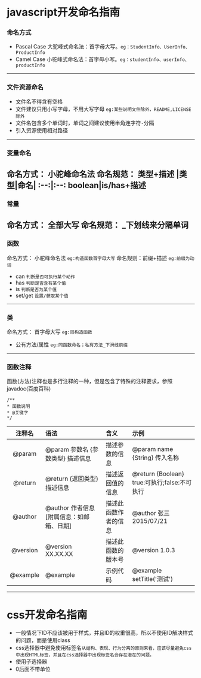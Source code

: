 # javascript开发命名指南
### 命名方式
* Pascal Case 大驼峰式命名法：首字母大写。`eg：StudentInfo、UserInfo、ProductInfo`
* Camel Case 小驼峰式命名法：首字母小写。`eg：studentInfo、userInfo、productInfo`
---
### 文件资源命名
* 文件名不得含有空格
* 文件建议只用小写字母，不用大写字母 `eg:某些说明文件除外，README,LICENSE除外`
* 文件名包含多个单词时，单词之间建议使用半角连字符`-`分隔
* 引入资源使用相对路径
---
### 变量命名
命名方式： 小驼峰命名法
命名规范： 类型+描述
|类型|命名|
:--:|:--:
boolean|is/has+描述
---
### 常量
命名方式： 全部大写
命名规范： _下划线来分隔单词
---
### 函数
命名方式： 小驼峰命名法 `eg:构造函数首字母大写`
命名规则：前缀+描述 `eg:前缀为动词`
* can `判断是否可执行某个动作`
* has `判断是否含有某个值`
* is `判断是否为某个值`
* set/get `设置/获取某个值`
---
### 类
命名方式： 首字母大写 `eg:同构造函数`
* 公有方法/属性 `eg:同函数命名；私有方法_下滑线前缀`
---
### 函数注释
函数(方法)注释也是多行注释的一种，但是包含了特殊的注释要求，参照 javadoc(百度百科)
```
/** 
* 函数说明 
* @关键字 
*/
```
注释名|语法|含义|示例
|:--:|:--|:--|:--|
|@param	|@param 参数名 {参数类型} 描述信息	|描述参数的信息|	@param name {String} 传入名称|
|@return|@return {返回类型} 描述信息|描述返回值的信息|@return {Boolean} true:可执行;false:不可执行|
|@author|@author 作者信息 [附属信息：如邮箱、日期]|描述此函数作者的信息|@author 张三 2015/07/21
|@version|@version XX.XX.XX|描述此函数的版本号|@version 1.0.3|
@example|@example|示例代码|@example setTitle('测试')|如下|
---
# css开发命名指南
* 一般情况下ID不应该被用于样式，并且ID的权重很高，所以不使用ID解决样式的问题，而是使用class
* css选择器中避免使用标签名`从结构、表现、行为分离的原则来看，应该尽量避免css中出现HTML标签，并且在css选择器中出现标签名会存在潜在的问题。`
* 使用子选择器
* 0后面不带单位











